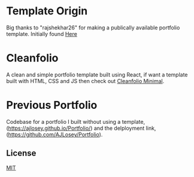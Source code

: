 # Template Origin

Big thanks to "rajshekhar26" for making a publically available portfolio template. Initially found [Here](https://reactjsexample.com/a-clean-and-simple-portfolio-template-using-react-for-developers/)

# Cleanfolio

A clean and simple portfolio template built using React, if want a template built with HTML, CSS and JS then check out [Cleanfolio Minimal](https://github.com/rajshekhar26/cleanfolio-minimal).

# Previous Portfolio

Codebase for a portfolio I built without using a template,
(https://ajlosey.github.io/Portfolio/)
and the delployment link,
(https://github.com/AJLosey/Portfolio).
## License

[MIT](https://choosealicense.com/licenses/mit/)
